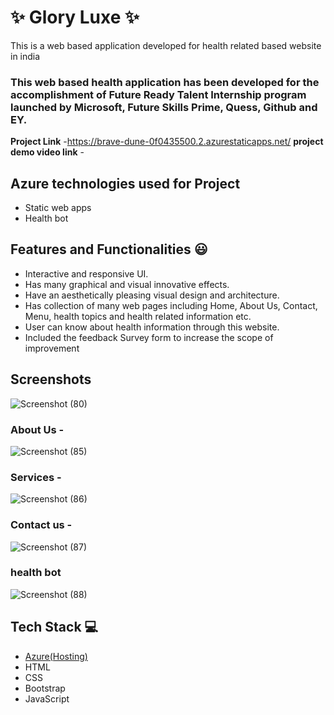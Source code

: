  # ✨  Glory Luxe  ✨

This is a web based application developed for health related based website in india

### This web based health application has been developed for the accomplishment of Future Ready Talent Internship program launched by Microsoft, Future Skills Prime, Quess, Github and EY.


**Project Link** -https://brave-dune-0f0435500.2.azurestaticapps.net/
**project demo video link** - 

## Azure technologies used for Project

- Static web apps
- Health bot

## Features and Functionalities 😃

- Interactive and responsive UI.
- Has many graphical and visual innovative effects.
- Have an aesthetically pleasing visual design and architecture.
- Has collection of many web pages including Home, About Us, Contact, Menu, health topics and health related information etc.
- User can know about health information through this website.
- Included the feedback Survey form to increase the scope of improvement 

## Screenshots
![Screenshot (80)](https://user-images.githubusercontent.com/113176360/206496299-b173e9b4-041b-4d33-984a-efafd1402a3b.png)




   

### About Us -

![Screenshot (85)](https://user-images.githubusercontent.com/113176360/206498953-79c6f760-6ded-4b28-bf5c-dc26983c4b29.png)

### Services -



![Screenshot (86)](https://user-images.githubusercontent.com/113176360/206499252-1c7b3518-3bb8-4a10-90cf-da87bed65f8d.png)

### Contact us -

![Screenshot (87)](https://user-images.githubusercontent.com/113176360/206499398-9f141419-b388-4e7c-a38f-c506ee0efc67.png)


### health bot


![Screenshot (88)](https://user-images.githubusercontent.com/113176360/206499501-db3eef4e-af8f-4ce8-be0b-49dcf7d52ef3.png)


## Tech Stack 💻

- [Azure(Hosting)](https://azure.microsoft.com/en-in/features/azure-portal/)
- HTML
- CSS
- Bootstrap
- JavaScript

